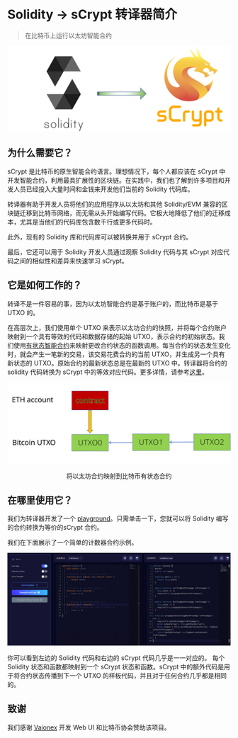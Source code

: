 # Solidity -> sCrypt 转译器简介

> 在比特币上运行以太坊智能合约

![](./transpiler.png)

## 为什么需要它？

sCrypt 是比特币的原生智能合约语言。理想情况下，每个人都应该在 sCrypt 中开发智能合约，利用最具扩展性的区块链。在实践中，我们也了解到许多项目和开发人员已经投入大量时间和金钱来开发他们当前的 Solidity 代码库。

转译器有助于开发人员将他们的应用程序从以太坊和其他 Solidity/EVM 兼容的区块链迁移到比特币网络，而无需从头开始编写代码。它极大地降低了他们的迁移成本，尤其是当他们的代码库包含数千行或更多代码时。

此外，现有的 Solidity 库和代码库可以被转换并用于 sCrypt 合约。

最后，它还可以用于 Solidity 开发人员通过观察 Solidity 代码与其 sCrypt 对应代码之间的相似性和差异来快速学习 sCrypt。

## 它是如何工作的？

转译不是一件容易的事，因为以太坊智能合约是基于账户的，而比特币是基于 UTXO 的。

在高层次上，我们使用单个 UTXO 来表示以太坊合约的快照，并将每个合约账户映射到一个具有等效的代码和数据存储的起始 UTXO，表示合约的初始状态。我们使用[有状态智能合约](https://blog.csdn.net/freedomhero/article/details/107307306)来映射更改合约状态的函数调用。每当合约的状态发生变化时，就会产生一笔新的交易，该交易花费合约的当前 UTXO，并生成另一个具有新状态的 UTXO。原始合约的最新状态总是在最新的 UTXO 中。转译器将合约的solidity 代码转换为 sCrypt 中的等效对应代码。更多详情，请参考[这里](https://github.com/sCrypt-Inc/article/blob/master/Introduction%20to%20Solidity%20Transpiler/Introduction%20to%20Solidity%20Transpiler-zh_CN.md)。

![](./utxo.png)
<center>将以太坊合约映射到比特币有状态合约</center>


## 在哪里使用它？

我们为转译器开发了一个 [playground](https://transpiler.bitcoinsv.com/)。只需单击一下，您就可以将 Solidity 编写的合约转换为等价的sCrypt 合约。

我们在下面展示了一个简单的计数器合约示例。

![](./example.png)

你可以看到左边的 Solidity 代码和右边的 sCrypt 代码几乎是一一对应的。
每个 Solidity 状态和函数都映射到一个 sCrypt 状态和函数。sCrypt 中的额外代码是用于将合约状态传播到下一个 UTXO 的样板代码，并且对于任何合约几乎都是相同的。

## 致谢

我们感谢 [Vaionex](https://www.vaionex.com) 开发 Web UI 和比特币协会赞助该项目。